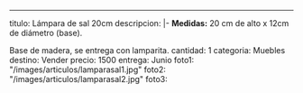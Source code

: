 ---
titulo: Lámpara de sal 20cm
descripcion: |-
  **Medidas:** 20 cm de alto x 12cm de diámetro (base).

  Base de madera, se entrega con lamparita.
cantidad: 1
categoria: Muebles
destino: Vender
precio: 1500
entrega: Junio
foto1: "/images/articulos/lamparasal1.jpg"
foto2: "/images/articulos/lamparasal2.jpg"
foto3: 
